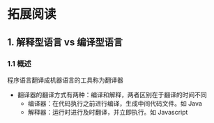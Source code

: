 # 拓展阅读

## 1. 解释型语言 vs 编译型语言

### 1.1 概述

程序语言翻译成机器语言的工具称为翻译器

- 翻译器的翻译方式有两种：编译和解释，两者区别在于翻译的时间不同
  - 编译器：在代码执行之前进行编译，生成中间代码文件。如 Java
  - 解释器：运行时进行及时翻译，并立即执行。如 Javascript
